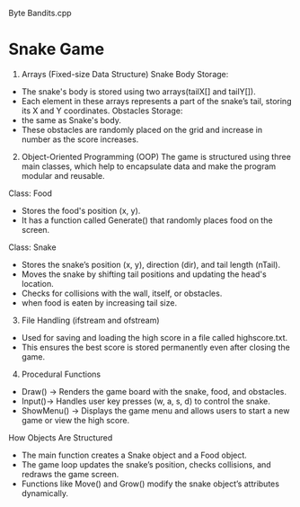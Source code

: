 Byte Bandits.cpp
# Snake Game 
1. Arrays (Fixed-size Data Structure)
  Snake Body Storage: 
  - The snake's body is stored using two arrays(tailX[] and tailY[]).  
  - Each element in these arrays represents a part of the snake’s tail, storing its X and Y coordinates.
  Obstacles Storage: 
  - the same as Snake's body.
  - These obstacles are randomly placed on the grid and increase in number as the score increases.
    
2. Object-Oriented Programming (OOP)
The game is structured using three main classes, which help to encapsulate data and make the program modular and reusable.

Class: Food 
- Stores the food's position (x, y).
- It has a function called Generate() that randomly places food on the screen.

Class: Snake 
- Stores the snake’s position (x, y), direction (dir), and tail length (nTail).
- Moves the snake by shifting tail positions and updating the head's location.
- Checks for collisions with the wall, itself, or obstacles.
- when food is eaten by increasing tail size.

3. File Handling (ifstream and ofstream)
- Used for saving and loading the high score in a file called highscore.txt.
- This ensures the best score is stored permanently even after closing the game.

4. Procedural Functions
- Draw() → Renders the game board with the snake, food, and obstacles.
- Input()→ Handles user key presses (w, a, s, d) to control the snake.
- ShowMenu() → Displays the game menu and allows users to start a new game or view the high score.

How Objects Are Structured
- The main function creates a Snake object and a Food object.
- The game loop updates the snake’s position, checks collisions, and redraws the game screen.
- Functions like Move() and Grow() modify the snake object’s attributes dynamically.



